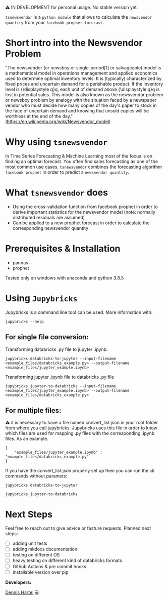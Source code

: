 :warning: IN DEVELOPMENT for personal usage. No stable version yet.

`tsnewsvendor` is a `python module` that allows to calculate the `newsvendor quantity` from your `facebook prophet forecast`.

# Short intro into the Newsvendor Problem
"The newsvendor (or newsboy or single-period[1] or salvageable) model is a mathematical model in operations management and applied economics used to determine optimal inventory levels. It is (typically) characterized by fixed prices and uncertain demand for a perishable product. If the inventory level is {\displaystyle q}q, each unit of demand above {\displaystyle q}q is lost in potential sales. This model is also known as the newsvendor problem or newsboy problem by analogy with the situation faced by a newspaper vendor who must decide how many copies of the day's paper to stock in the face of uncertain demand and knowing that unsold copies will be worthless at the end of the day." (https://en.wikipedia.org/wiki/Newsvendor_model)

# Why using `tsnewsvendor`
In Time Series Forecasting & Machine Learning most of the focus is on finding an optimal forecast. You often find sales forecasting as one of the most common use cases. `tsnewsvendor` combines the forecasting algorithm `facebook prophet` in order to predict a `newsvendor quantity`.

# What `tsnewsvendor` does

* Using the cross-validation function from facebook prophet in order to derive important statistics for the newsvendor model (note: normally distributed residuals are assumed)
* Can be applied to a new prophet forecast in order to calculate the corresponding newsvendor quantity


# Prerequisites & Installation
* pandas
* prophet

Tested only on windows with anaconda and python 3.8.5
 

# Using `Jupybricks` 

Jupybricks is a command line tool can be used. More information with:
```
jupybricks --help
```

## For single file conversion:

Transforming databricks .py file to jupyter .ipynb:
```
jupybricks databricks-to-jupyter --input-filename <example_files/databricks_example.py> --output-filename <example_files/jupyter_example.ipynb>
```
Transforming jupyter .ipynb file to databricks .py file
```
jupybricks jupyter-to-databricks --input-filename <example_files/jupyter_example.ipynb> --output-filename <example_files/databricks_example.py>
```

## For multiple files:
:warning: it is necessary to have a file named convert_list.json in your root folder from where you call jupybricks. Jupybricks uses this file in order to know which files are used for mapping .py files with the corresponding .ipynb files.
As an example. 
```
{
    "example_files/jupyter_example.ipynb" : "example_files/databricks_example.py"    
}
```

If you have the convert_list.json properly set up then you can run the cli commands without paramets:
```
jupybricks databricks-to-jupyter
```
```
jupybricks jupyter-to-databricks
```

# Next Steps
Feel free to reach out to give advice or feature requests.
Planned next steps:
- [ ] adding unit tests
- [ ] adding mkdocs documentation
- [ ] testing on different OS
- [ ] heavy testing on different kind of databricks formats
- [ ] Github Actions & pre commit hooks
- [ ] installable version over pip

**Developers:**

[Dennis Hartel](https://github.com/Dennis1107) 💻
 
